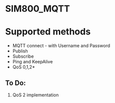 # SIM800_MQTT

# Supported methods
* MQTT connect - with Username and Password
* Publish
* Subscribe
* Ping and KeepAlive
* QoS 0,1,2*

## To Do: 
1) QoS 2 implementation
